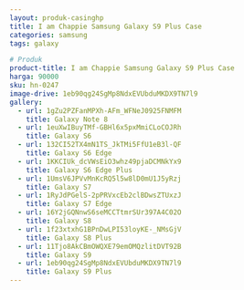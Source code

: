 ```yaml
---
layout: produk-casinghp
title: I am Chappie Samsung Galaxy S9 Plus Case
categories: samsung
tags: galaxy

# Produk
product-title: I am Chappie Samsung Galaxy S9 Plus Case
harga: 90000
sku: hn-0247
image-drive: 1eb90qg24SgMp8NdxEVUbduMKDX9TN7l9
gallery:
  - url: 1gZu2PZFanMPXh-AFm_WFNeJ0925FNMFM
    title: Galaxy Note 8
  - url: 1euXwIBuyTMf-GBHl6x5pxMmiCLoCOJRh
    title: Galaxy S6
  - url: 132CI52TX4mN1TS_JkTMi5FfU1eB3l-QF
    title: Galaxy S6 Edge
  - url: 1KKCIUk_dcVWsEiO3whz49pjaDCMNkYx9
    title: Galaxy S6 Edge Plus
  - url: 1UmsV6JPVvMnKcRQ5l5w8lD0mU1J5yRzj
    title: Galaxy S7
  - url: 1RyJdPGelS-2pPRVxcEb2clBDwsZTUxzJ
    title: Galaxy S7 Edge
  - url: 16Y2jGQNnwS6seMCCTtmrSUr397A4C02O
    title: Galaxy S8
  - url: 1f23xtxhG1BPnDwLPI53loyKE-_NMsGjV
    title: Galaxy S8 Plus
  - url: 11Tjo8AkCBmOWQXE79emOMQzlitDVT92B
    title: Galaxy S9
  - url: 1eb90qg24SgMp8NdxEVUbduMKDX9TN7l9
    title: Galaxy S9 Plus
---
```


